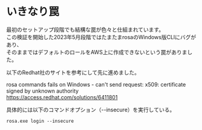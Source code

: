 # いきなり罠
最初のセットアップ段階でも結構な罠が色々と仕組まれています。   
この検証を開始した2023年5月段階ではたまたまrosaのWindows版CLIにバグがあり、   
そのままではデフォルトのロールをAWS上に作成できないという罠がありました。   

以下のRedhat社のサイトを参考にして先に進めました。   

rosa commands fails on Windows - can't send request: x509: certificate signed by unknown authority   
https://access.redhat.com/solutions/6411801   
   
具体的には以下のコマンドオプション（--insecure）を実行している。

```cmd:
rosa.exe login --insecure
```
